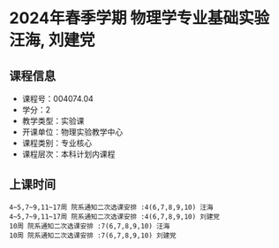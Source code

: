 # 2024年春季学期 物理学专业基础实验 汪海, 刘建党






## 课程信息

- 课程号：004074.04
- 学分：2
- 教学类型：实验课
- 开课单位：物理实验教学中心
- 课程类别：专业核心
- 课程层次：本科计划内课程

## 上课时间

```
4~5,7~9,11~17周 院系通知二次选课安排 :4(6,7,8,9,10) 汪海
4~5,7~9,11~17周 院系通知二次选课安排 :4(6,7,8,9,10) 刘建党
10周 院系通知二次选课安排 :7(6,7,8,9,10) 汪海
10周 院系通知二次选课安排 :7(6,7,8,9,10) 刘建党
```

